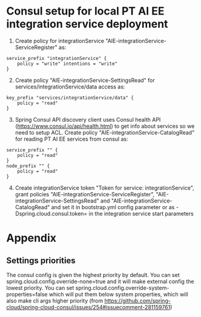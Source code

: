 # Consul setup for local PT AI EE integration service deployment
1. Create policy for integrationService "AIE-integrationService-ServiceRegister" as:
```
service_prefix "integrationService" {
    policy = "write" intentions = "write"
}
```
2. Create policy "AIE-integrationService-SettingsRead" for services/integrationService/data access as:
```
key_prefix "services/integrationService/data" {
	policy = "read"
}
```
3. Spring Consul API discovery client uses Consul health API (https://www.consul.io/api/health.html) to get info about services so we need to setup ACL. Create policy "AIE-integrationService-CatalogRead" for reading PT AI EE services from consul as:
```
service_prefix "" {
    policy = "read"
}
node_prefix "" {
    policy = "read"
}
```
4. Create integrationService token "Token for service: integrationService", grant policies "AIE-integrationService-ServiceRegister", "AIE-integrationService-SettingsRead" and "AIE-integrationService-CatalogRead" and set it in bootstrap.yml config parameter or as -Dspring.cloud.consul.token=<token> in the integration service start parameters

# Appendix
## Settings priorities
The consul config is given the highest priority by default. You can set spring.cloud.config.override-none=true and it will make external config the lowest priority. You can set spring.cloud.config.override-system-properties=false which will put them below system properties, which will also make cli args higher priority (from https://github.com/spring-cloud/spring-cloud-consul/issues/254#issuecomment-281159761)


